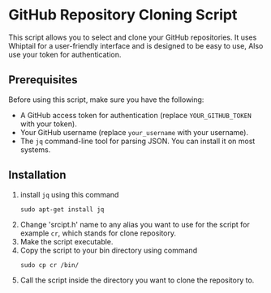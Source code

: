 # GitHub Repository Cloning Script

This script allows you to select and clone your GitHub repositories. It uses Whiptail for a user-friendly interface and is designed to be easy to use, Also use your token for authentication.

## Prerequisites

Before using this script, make sure you have the following:

- A GitHub access token for authentication (replace `YOUR_GITHUB_TOKEN` with your token).
- Your GitHub username (replace `your_username` with your username).
- The `jq` command-line tool for parsing JSON. You can install it on most systems.

## Installation
1. install `jq` using this command
	```
	sudo apt-get install jq
	```
2. Change 'srcipt.h' name to any alias you want to use for the script for example `cr`, which stands for clone repository.
3. Make the script executable.
4. Copy the script to your bin directory using command
	```
	sudo cp cr /bin/
	```
5. Call the script inside the directory you want to clone the repository to.